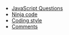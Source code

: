 
- [JavaScript Questions](https://github.com/lydiahallie/javascript-questions)
- [Ninja code](https://javascript.info/ninja-code)
- [Coding style](https://javascript.info/coding-style)
- [Comments](https://javascript.info/comments)
